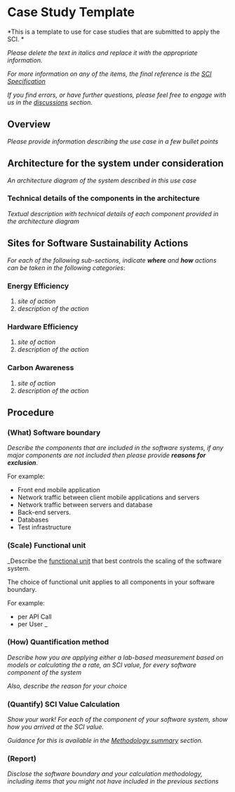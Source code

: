 # Case Study Template

*This is a template to use for case studies that are submitted to apply the SCI. *

*Please delete the text in italics and replace it with the appropriate information.*

*For more information on any of the items, the final reference is the [SCI Specification](https://github.com/Green-Software-Foundation/software_carbon_intensity/blob/main/Software_Carbon_Intensity/Software_Carbon_Intensity_Specification.md)*

*If you find errors, or have further questions, please feel free to engage with us in the [discussions](https://github.com/Green-Software-Foundation/software_carbon_intensity/discussions) section.*

## Overview

_Please provide information describing the use case in a few bullet points_

## Architecture for the system under consideration

_An architecture diagram of the system described in this use case_

### Technical details of the components in the architecture

_Textual description with technical details of each component provided in the architecture diagram_

## Sites for Software Sustainability Actions

_For each of the following sub-sections, indicate **where** and **how** actions can be taken in the following categories_:

### Energy Efficiency 

1. _site of action_
2. _description of the action_

### Hardware Efficiency

1. _site of action_
2. _description of the action_

### Carbon Awareness

1. _site of action_
2. _description of the action_

## Procedure

### (What) Software boundary

_Describe the components that are included in the software systems, if any major components are not included then please provide **reasons for exclusion**_.

For example:
- Front end mobile application
- Network traffic between client mobile applications and servers
- Network traffic between servers and database
- Back-end servers.
- Databases
- Test infrastructure

### (Scale) Functional unit 

_Describe the [functional unit](https://github.com/Green-Software-Foundation/software_carbon_intensity/blob/main/Software_Carbon_Intensity/Software_Carbon_Intensity_Specification.md#functional-unit-r) that best controls the scaling of the software system.

The choice of functional unit applies to all components in your software boundary. 

For example:
- per API Call
- per User
_

### (How) Quantification method

_Describe how you are applying either a lab-based measurement based on models or calculating the a rate, an SCI value, for every software component of the system_

_Also, describe the reason for your choice_

### (Quantify) SCI Value Calculation

_Show your work! For each of the component of your software system, show how you arrived at the SCI value._

_Guidance for this is available in the [Methodology summary](https://github.com/Green-Software-Foundation/software_carbon_intensity/blob/main/Software_Carbon_Intensity/Software_Carbon_Intensity_Specification.md#methodology-summary) section._

### (Report) 

_Disclose the software boundary and your calculation methodology, including items that you might not have included in the previous sections_